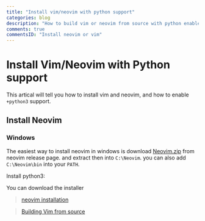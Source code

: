 ```yaml
---
title: "Install vim/neovim with python support"
categories: blog
description: "How to build vim or neovim from source with python enabled?"
comments: true
commentsID: "Install neovim or vim"
---
```



# Install Vim/Neovim with Python support


This artical will tell you how to install vim and neovim, and how to enable `+python3` support.

## Install Neovim

### Windows

The easiest way to install neovim in windows is download [Neovim.zip](https://github.com/neovim/neovim/releases/download/nightly/nvim-win32.zip) from neovim release page.
and extract then into `C:\Neovim`. you can also add `C:\Neovim\bin` into your `PATH`.


Install python3:

You can download the installer

> [neovim installation](https://github.com/neovim/neovim/wiki/Installing-Neovim)

> [Building Vim from source](https://github.com/Valloric/YouCompleteMe/wiki/Building-Vim-from-source)
